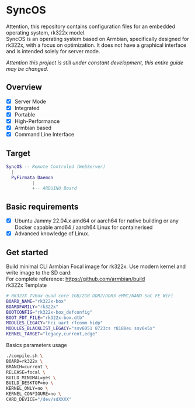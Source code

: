 # SyncOS
Attention, this repository contains configuration files for an embedded operating system, rk322x model.<br>
SyncOS is an operating system based on Armbian, specifically designed for rk322x, with a focus on optimization. It does not have a graphical interface and is intended solely for server mode.

_Attention this project is still under constant development, this entire guide may be changed._


## Overview
- [x] Server Mode
- [x] Integrated
- [x] Portable
- [x] High-Performance
- [x] Armbian based
- [X] Command Line Interface

## Target

```lua
SyncOS -- Remote Controled (WebServer)
  |
  PyFirmata Daemon
          |
          +-- ARDUINO Board
```
## Basic requirements
- [x] Ubuntu Jammy 22.04.x amd64 or aarch64 for native building or any Docker capable amd64 / aarch64 Linux for containerised
- [x] Advanced knowledge of Linux.

## Get started
Build minimal CLI Armbian Focal image for rk322x. Use modern kernel and write image to the SD card:<br>
For complete reference: https://github.com/armbian/build
<br>rk322x Template
```sh
# RK322X TVBox quad core 1GB/2GB DDR2/DDR3 eMMC/NAND SoC FE WiFi
BOARD_NAME="rk322x-box"
BOARDFAMILY="rk322x"
BOOTCONFIG="rk322x-box_defconfig"
BOOT_FDT_FILE="rk322x-box.dtb"
MODULES_LEGACY="hci_uart rfcomm hidp"
MODULES_BLACKLIST_LEGACY="ssv6051 8723cs r8188eu ssv6x5x"
KERNEL_TARGET="legacy,current,edge"
```
Basics parameters usage
```sh
./compile.sh \
BOARD=rk322x \
BRANCH=current \
RELEASE=focal \
BUILD_MINIMAL=yes \
BUILD_DESKTOP=no \
KERNEL_ONLY=no \
KERNEL_CONFIGURE=no \
CARD_DEVICE="/dev/sdXXXX"
```
